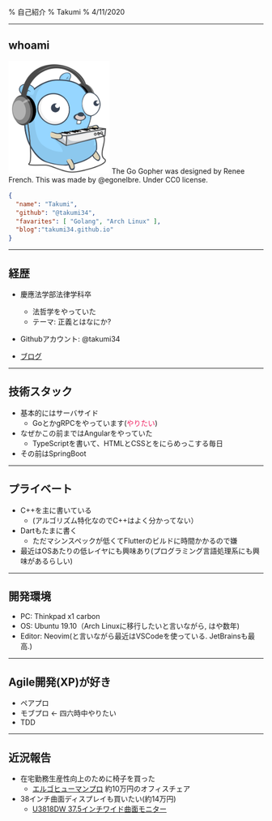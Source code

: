 % 自己紹介
% Takumi
% 4/11/2020

----
 
## whoami
<div class="license" stlye="font-size:10%;">
<img src="./images/gopher.svg" width="200px" title="@egonelbre"  sytle="margin: 0 auto; max-width:40%;">  
<span>The Go Gopher was designed by Renee French. This was made by @egonelbre.
Under CC0 license.</span>
</div>

```json
{
  "name": "Takumi",
  "github": "@takumi34",
  "favarites": [ "Golang", "Arch Linux" ],
  "blog":"takumi34.github.io"
}
```


----

## 経歴
* 慶應法学部法律学科卒
  * 法哲学をやっていた
  * テーマ: 正義とはなにか?

* Githubアカウント: @takumi34
* [ブログ](https://takumi34.github.io/)

----

## 技術スタック
* 基本的にはサーバサイド
  * GoとかgRPCをやっています(<span style="color:#F02060;">やりたい</span>)
* なぜかこの前まではAngularをやっていた
  * TypeScriptを書いて、HTMLとCSSとをにらめっこする毎日
* その前はSpringBoot

----

## プライベート
* C++を主に書いている
    * (アルゴリズム特化なのでC++はよく分かってない）
* Dartもたまに書く
    * ただマシンスペックが低くてFlutterのビルドに時間かかるので嫌
* 最近はOSあたりの低レイヤにも興味あり(プログラミング言語処理系にも興味があるらしい)

----

## 開発環境

* PC: Thinkpad x1 carbon
* OS: Ubuntu 19.10（Arch Linuxに移行したいと言いながら, はや数年)
* Editor: Neovim(と言いながら最近はVSCodeを使っている. JetBrainsも最高.)

----
 
## Agile開発(XP)が好き
* ペアプロ
* モブプロ ← 四六時中やりたい
* TDD

----

## 近況報告
* 在宅勤務生産性向上のために椅子を買った
    * [エルゴヒューマンプロ](https://www.ergohuman.jp/product/ergohuman_pro_ottoman.php) 約10万円のオフィスチェア
* 38インチ曲面ディスプレイも買いたい(約14万円)
    * [U3818DW 37.5インチワイド曲面モニター](https://www.dell.com/ja-jp/shop/dell-%E3%83%87%E3%82%B8%E3%82%BF%E3%83%AB%E3%83%8F%E3%82%A4%E3%82%A8%E3%83%B3%E3%83%89%E3%82%B7%E3%83%AA%E3%83%BC%E3%82%BA-u3818dw-375%E3%82%A4%E3%83%B3%E3%83%81%E3%83%AF%E3%82%A4%E3%83%89%E6%9B%B2%E9%9D%A2%E3%83%A2%E3%83%8B%E3%82%BF%E3%83%BC/apd/210-amwr/%E3%83%A2%E3%83%8B%E3%82%BF%E3%83%BC-%E3%83%A2%E3%83%8B%E3%82%BF%E3%83%BC%E3%82%A2%E3%82%AF%E3%82%BB%E3%82%B5%E3%83%AA%E3%83%BC)


